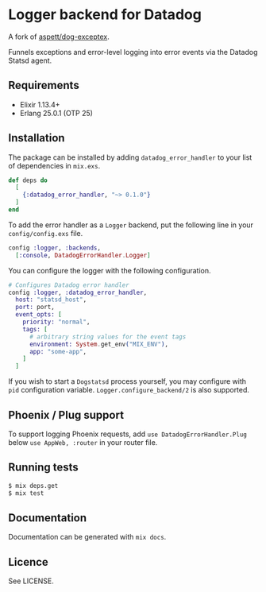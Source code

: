 # Logger backend for Datadog

A fork of [aspett/dog-exceptex](https://github.com/aspett/dog-exceptex).

Funnels exceptions and error-level logging into error events via the Datadog Statsd agent.

## Requirements

- Elixir 1.13.4+
- Erlang 25.0.1 (OTP 25)

## Installation

The package can be installed by adding `datadog_error_handler` to your list of dependencies in `mix.exs`.

```elixir
def deps do
  [
    {:datadog_error_handler, "~> 0.1.0"}
  ]
end
```

To add the error handler as a `Logger` backend, put the following line in your `config/config.exs` file.

```elixir
config :logger, :backends, 
  [:console, DatadogErrorHandler.Logger]
```

You can configure the logger with the following configuration.

```elixir
# Configures Datadog error handler
config :logger, :datadog_error_handler,
  host: "statsd_host",
  port: port,
  event_opts: [
    priority: "normal",
    tags: [ 
      # arbitrary string values for the event tags
      environment: System.get_env("MIX_ENV"),
      app: "some-app",
    ]
  ]
```

If you wish to start a `Dogstatsd` process yourself, you may configure with `pid` configuration variable.
`Logger.configure_backend/2` is also supported.

## Phoenix / Plug support

To support logging Phoenix requests, add `use DatadogErrorHandler.Plug` below 
`use AppWeb, :router` in your router file.

## Running tests

```sh
$ mix deps.get
$ mix test
```

## Documentation

Documentation can be generated with `mix docs`.

## Licence

See LICENSE.